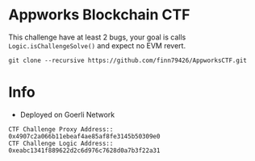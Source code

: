 # Appworks Blockchain CTF

This challenge have at least 2 bugs, your goal is calls `Logic.isChallengeSolve()` and expect no EVM revert.

```
git clone --recursive https://github.com/finn79426/AppworksCTF.git
```

# Info

- Deployed on Goerli Network

```
CTF Challenge Proxy Address:: 0x4907c2a066b11ebeaf4ae85af8fe3145b50309e0
CTF Challenge Logic Address:: 0xeabc1341f889622d2c6d976c7628d0a7b3f22a31
```
